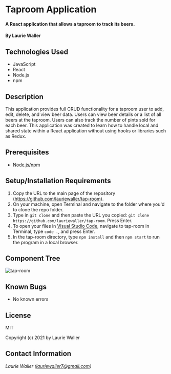 # Taproom Application

#### A React application that allows a taproom to track its beers.

#### By **Laurie Waller**

## Technologies Used

* JavaScript
* React
* Node.js
* npm

## Description
This application provides full CRUD functionality for a taproom user to add, edit, delete, and view beer data. Users can view beer details or a list of all beers at the taproom. Users can also track the number of pints sold for each beer. This application was created to learn how to handle local and shared state within a React application without using hooks or libraries such as Redux. 

## Prerequisites

* [Node.js/npm](https://docs.npmjs.com/downloading-and-installing-node-js-and-npm)

## Setup/Installation Requirements

  1. Copy the URL to the main page of the repository (https://github.com/lauriewaller/tap-room).
  2. On your machine, open Terminal and navigate to the folder where you'd to clone the repo folder.
  3. Type in `git clone` and then paste the URL you copied: `git clone https://github.com/lauriewaller/tap-room`. Press Enter.
  4. To open your files in [Visual Studio Code](https://code.visualstudio.com/),
  navigate to tap-room in Terminal, type `code .`, and press Enter.
  5. In the tap-room directory, type `npm install` and then `npm start` to run the program in a local browser. 

## Component Tree
![tap-room](https://user-images.githubusercontent.com/57472714/130396105-27c9cae5-06ce-47f6-9bed-9caf9693a221.png)

## Known Bugs

* No known errors

## License

MIT

Copyright (c) 2021 by Laurie Waller

## Contact Information

_Laurie Waller (lauriewaller7@gmail.com)_

